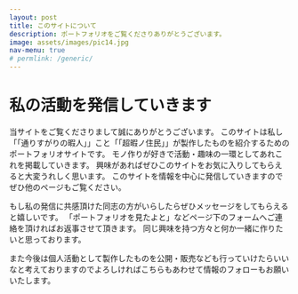 ```yaml
---
layout: post
title: このサイトについて
description: ポートフォリオをご覧くださりありがとうございます。
image: assets/images/pic14.jpg
nav-menu: true
# permlink: /generic/
---
```

# 私の活動を発信していきます
当サイトをご覧くださりまして誠にありがとうございます。
このサイトは私し「「通りすがりの暇人」」こと「「超暇ノ住民」」が製作したものを紹介するためのポートフォリオサイトです。
モノ作りが好きで活動・趣味の一環としてあれこれを掲載していきます。
興味があればぜひこのサイトをお気に入りしてもらえると大変うれしく思います。
このサイトを情報を中心に発信していきますのでぜひ他のページもご覧ください。

もし私の発信に共感頂けた同志の方がいらしたらぜひメッセージをしてもらえると嬉しいです。
「ポートフォリオを見たよと」などページ下のフォームへご連絡を頂ければお返事させて頂きます。
同じ興味を持つ方々と何か一緒に作りたいと思っております。

また今後は個人活動として製作したものを公開・販売なども行っていけたらいいなと考えておりますのでよろしければこちらもあわせて情報のフォローもお願いいたします。